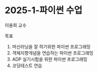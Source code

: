 # 2025-1-파이썬 수업
이용희 교수

목표
1. 머신러닝을 잘 하기위한 파이썬 프로그래밍
2. 객체지향개념을 연습하는 파이썬 프로그래밍
3. ADP 실기시험을 위한 파이썬 프로그래밍
4. 코딩테스트 연습
